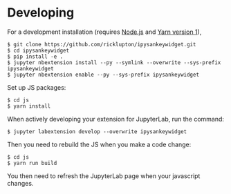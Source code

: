 # Developing

For a development installation (requires [Node.js](https://nodejs.org) and [Yarn version 1](https://classic.yarnpkg.com/)),

    $ git clone https://github.com/ricklupton/ipysankeywidget.git
    $ cd ipysankeywidget
    $ pip install -e .
    $ jupyter nbextension install --py --symlink --overwrite --sys-prefix ipysankeywidget
    $ jupyter nbextension enable --py --sys-prefix ipysankeywidget

Set up JS packages:

    $ cd js
    $ yarn install

When actively developing your extension for JupyterLab, run the command:

    $ jupyter labextension develop --overwrite ipysankeywidget

Then you need to rebuild the JS when you make a code change:

    $ cd js
    $ yarn run build

You then need to refresh the JupyterLab page when your javascript changes.
